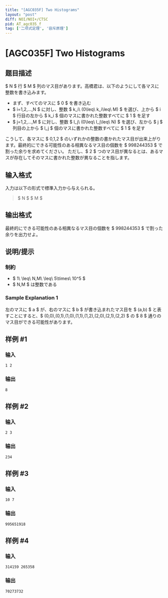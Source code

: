 ```yaml
---
title: "[AGC035F] Two Histograms"
layout: "post"
diff: NOI/NOI+/CTSC
pid: AT_agc035_f
tag: ['二项式定理', '容斥原理']
---
```


# [AGC035F] Two Histograms

## 题目描述

[problemUrl]: https://atcoder.jp/contests/agc035/tasks/agc035_f

$ N $ 行 $ M $ 列のマス目があります。高橋君は、以下のようにして各マスに整数を書き込みます。

- まず、すべてのマスに $ 0 $ を書き込む
- $ i=1,2,...,N $ に対し、整数 $ k_i\ (0\leq\ k_i\leq\ M) $ を選び、上から $ i $ 行目の左から $ k_i $ 個のマスに書かれた整数すべてに $ 1 $ を足す
- $ j=1,2,...,M $ に対し、整数 $ l_j\ (0\leq\ l_j\leq\ N) $ を選び、左から $ j $ 列目の上から $ l_j $ 個のマスに書かれた整数すべてに $ 1 $ を足す

こうして、各マスに $ 0,1,2 $ のいずれかの整数の書かれたマス目が出来上がります。最終的にできる可能性のある相異なるマス目の個数を $ 998244353 $ で割った余りを求めてください。 ただし、$ 2 $ つのマス目が異なるとは、あるマスが存在してそのマスに書かれた整数が異なることを指します。

## 输入格式

入力は以下の形式で標準入力から与えられる。

> $ N $ $ M $

## 输出格式

最終的にできる可能性のある相異なるマス目の個数を $ 998244353 $ で割った余りを出力せよ。

## 说明/提示

### 制約

- $ 1\ \leq\ N,M\ \leq\ 5\times\ 10^5 $
- $ N,M $ は整数である

### Sample Explanation 1

左のマスに $ a $ が、右のマスに $ b $ が書き込まれたマス目を $ (a,b) $ と表すことにすると、$ (0,0),(0,1),(1,0),(1,1),(1,2),(2,0),(2,1),(2,2) $ の $ 8 $ 通りのマス目ができる可能性があります。

## 样例 #1

### 输入

```
1 2
```

### 输出

```
8
```

## 样例 #2

### 输入

```
2 3
```

### 输出

```
234
```

## 样例 #3

### 输入

```
10 7
```

### 输出

```
995651918
```

## 样例 #4

### 输入

```
314159 265358
```

### 输出

```
70273732
```

